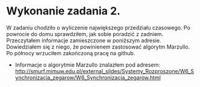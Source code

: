 # Wykonanie zadania 2.

W zadaniu chodziło o wyliczenie największego przedziału czasowego. Po powrocie do domu sprawdziłem, jak sobie poradzić z zadniem. Przeczytałem informacje zamieszczone w poniższym adresie. Dowiedziałem się z niego, że powinienem zastosować algorytm Marzullo. Po północy wrzuciłem zakończoną pracę na github.

  - Informacje o algorytmie Marzullo znalazłem pod adresem:
        http://smurf.mimuw.edu.pl/external_slides/Systemy_Rozproszone/W6_Synchronizacja_zegarow/W6_Synchronizacja_zegarow.html
